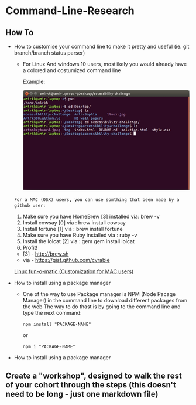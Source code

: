 # Command-Line-Research

## How To
+ How to customise your command line to make it pretty and useful (ie. git branch/branch status parser)

     + For Linux And windows 10 users, mostlikely you would already have a colored and costumized command line

       Example:

       ![linux](https://github.com/Amirk390/Command-Line-Research/blob/master/linux.jpg)
      
      For a MAC (OSX) users, you can use somthing that been made by a github user:
      
     1. Make sure you have HomeBrew [3] installed via: brew -v
     2. Install cowsay [0] via : brew install cowsay
     3. Install fortune [1] via : brew install fortune
     4. Make sure you have Ruby installed via : ruby -v
     5. Install the lolcat [2] via : gem gem install lolcat
     6. Profit!
     
     - [3] - http://brew.sh
     - via - https://gist.github.com/cvrabie
     
     [Linux fun-o-matic (Customization for MAC users)](https://gist.github.com/dakull/6615458)
  
+ How to install using a package manager

  + One of the way to use Package manager is NPM (Node Pacage Manager) in the command line to download different packages from the web
    The way to do thast is by going to the command line and type the next command: 
    
        npm install "PACKAGE-NAME"

     or    

        npm i "PACKAGE-NAME"
  
+ How to install using a package manager

##
## Create a "workshop", designed to walk the rest of your cohort through the steps (this doesn't need to be long - just one markdown file)
